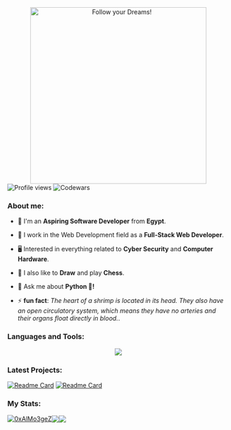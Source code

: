 <div style="text-align: center;"> 
  <img width="400" src="https://readme-typing-svg.herokuapp.com?font=JetBrains+Mono&weight=600&size=30&duration=2500&color=00f200&width=535&lines=Hi,+I'm+Muhammad;I+love+Computers.;WBU?;let's+Connect!"  alt="Follow your Dreams!"/>
</div>

<div algin="left">
<img src="https://komarev.com/ghpvc/?username=0xAlMo3geZ&color=green" alt="Profile views" />
<img src="https://www.codewars.com/users/0xAlMo3geZ/badges/micro" alt="Codewars"/>
</div>
  
<div>
  <h3 align="left">About me:</h3>

  - 👨 I'm an **Aspiring Software Developer** from **Egypt**.

  - 🔭 I work in the Web Development field as a **Full-Stack Web Developer**.

  - 🖥️ Interested in everything related to **Cyber Security** and **Computer Hardware**.
 
  - 🎨 I also like to **Draw** and play **Chess**.

  - 💬 Ask me about **Python 🐍!**

  - ⚡ **fun fact**: *The heart of a shrimp is located in its head. They also have an open circulatory system, which means they have no arteries and their organs float directly in blood.*.
</div>

<div>
  <h3 align="left">Languages and Tools:</h3>
    <p align="center">
      <a href="https://github.com/0xAlMo3geZ">
        <img src="https://skillicons.dev/icons?i=html,css,tailwind,js,vue,php,python,laravel,fastapi,mysql,postgresql,git,linux,vscode" />
      </a>
    </p>
</div>

### Latest Projects: 

[![Readme Card](https://github-readme-stats.vercel.app/api/pin/?username=0xAlMo3geZ&repo=toedoe-list-api&theme=gotham&hide_border=true)](https://github.com/0xAlMo3geZ/toedoe-list-api)
[![Readme Card](https://github-readme-stats.vercel.app/api/pin/?username=0xAlMo3geZ&repo=music-app&theme=gotham&hide_border=true)](https://github.com/0xAlMo3geZ/music-app)

### My Stats:

<div align="left">
<a href="https://github.com/0xAlMo3geZ"><img align="center" src="https://github-readme-streak-stats.herokuapp.com/?user=0xAlMo3geZ&theme=gotham&hide_border=true" alt="0xAlMo3geZ" /></a><a href="https://github.com/0xAlMo3geZ"><img align="center" src="https://github-readme-stats.vercel.app/api?username=0xAlMo3geZ&theme=gotham&show_icons=true&hide_border=true" /></a><a href="https://github.com/0xAlMo3geZ"><img align="center" src="https://github-readme-stats.vercel.app/api/top-langs/?username=0xAlMo3geZ&theme=gotham&layout=compact&hide_border=true" /></a> 
</div>
